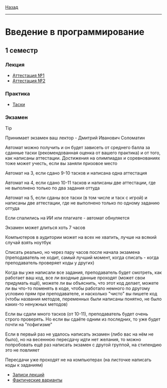 [Назад](../../README.md)
***
# Введение в программирование

## 1 семестр
### Лекция
 + [Аттестация №1](vvp-att-1-fact.md)
 + [Аттестация №2](vvp-att-2-fact.md)
### Практика
 + [Таски](vvp-tasks.md)

### Экзамен
> [!TIP]
> Принимает экзамен ваш лектор - Дмитрий Иванович Соломатин
> 
> Автомат можно получить и он будет зависеть от среднего балла за сданные таски (рекомендованная оценка от вашего практика) и от того, как написаны аттестации. Достижения на олимпиадах и соревнованиях тоже может учесть, если вы заняли призовое место
> 
> Автомат на 3, если сдано 9-10 тасков и написана одна аттестация
> 
> Автомат на 4, если сдано 10-11 тасков и написаны две аттестации, где не выполнено только по два задания оттуда
> 
> Автомат на 5, если сданы все таски (в том числе и таск с игрой) и написаны две аттестации, где не выполнено только по одному заданию оттуда
> 
> Если спалились на ИИ или плагиате - автомат обнуляется
> 
> Экзамен может длиться хоть 7 часов
> 
> Компьютеров в аудитории может на всех не хватить, лучше на всякий случай взять ноутбук
> 
> Списать реально, но через пару часов после начала экзамена (преподаватель не ходит, самый лучший момент, когда списать - когда преподаватель проверяет коды у других)
> 
> Когда вы уже написали все задания, преподаватель будет смотреть, как работает ваш код, все ли входные данные проходят (может свои придумать ещё), можете ли вы объяснить, что этот код делает, можете ли вы что-то поменять в коде, чтобы работало немного по другому условию прям при преподавателе, и насколько "чисто" вы пишете код (чтобы названия методов, переменных были написаны понятно, не было каких-то ненужных методов)
> 
> Если вы сдали много тасков (от 10-11), преподаватель будет очень строго проверять. Но если вы сдаёте одним из последних, то уже будет почти на "пофигизме"
> 
> Если в первый раз не удалось написать экзамен (либо вас на нём не было), но на весеннюю пересдачу идти нет желания, то можно попробовать ещё раз написать экзамен с другой группой, на стипендию это не повлияет
> 
> Пересдачи уже проходят не на компьютерах (на листочке написать коды к заданиям)
+ [Записи лекций](vvp-lect.md)
+ [Фактические варианты](vvp-exam-fact.md)
